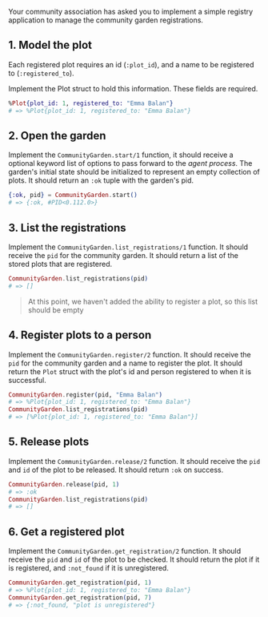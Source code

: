 Your community association has asked you to implement a simple registry application to manage the community garden registrations.

## 1. Model the plot

Each registered plot requires an id (`:plot_id`), and a name to be registered to (`:registered_to`).

Implement the Plot struct to hold this information. These fields are required.

```elixir
%Plot{plot_id: 1, registered_to: "Emma Balan"}
# => %Plot{plot_id: 1, registered_to: "Emma Balan"}
```

## 2. Open the garden

Implement the `CommunityGarden.start/1` function, it should receive a optional keyword list of options to pass forward to the _agent process_. The garden's initial state should be initialized to represent an empty collection of plots. It should return an `:ok` tuple with the garden's pid.

```elixir
{:ok, pid} = CommunityGarden.start()
# => {:ok, #PID<0.112.0>}
```

## 3. List the registrations

Implement the `CommunityGarden.list_registrations/1` function. It should receive the `pid` for the community garden. It should return a list of the stored plots that are registered.

```elixir
CommunityGarden.list_registrations(pid)
# => []
```

> At this point, we haven't added the ability to register a plot, so this list should be empty

## 4. Register plots to a person

Implement the `CommunityGarden.register/2` function. It should receive the `pid` for the community garden and a name to register the plot. It should return the `Plot` struct with the plot's id and person registered to when it is successful.

```elixir
CommunityGarden.register(pid, "Emma Balan")
# => %Plot{plot_id: 1, registered_to: "Emma Balan"}
CommunityGarden.list_registrations(pid)
# => [%Plot{plot_id: 1, registered_to: "Emma Balan"}]
```

## 5. Release plots

Implement the `CommunityGarden.release/2` function. It should receive the `pid` and `id` of the plot to be released. It should return `:ok` on success.

```elixir
CommunityGarden.release(pid, 1)
# => :ok
CommunityGarden.list_registrations(pid)
# => []
```

## 6. Get a registered plot

Implement the `CommunityGarden.get_registration/2` function. It should receive the `pid` and `id` of the plot to be checked. It should return the plot if it is registered, and `:not_found` if it is unregistered.

```elixir
CommunityGarden.get_registration(pid, 1)
# => %Plot{plot_id: 1, registered_to: "Emma Balan"}
CommunityGarden.get_registration(pid, 7)
# => {:not_found, "plot is unregistered"}
```
